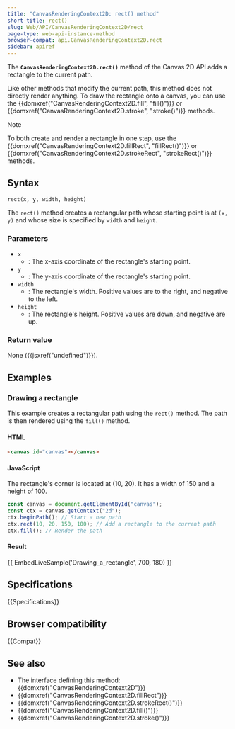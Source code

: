 ```yaml
---
title: "CanvasRenderingContext2D: rect() method"
short-title: rect()
slug: Web/API/CanvasRenderingContext2D/rect
page-type: web-api-instance-method
browser-compat: api.CanvasRenderingContext2D.rect
sidebar: apiref
---
```


The
**`CanvasRenderingContext2D.rect()`**
method of the Canvas 2D API adds a rectangle to the current path.

Like other methods that modify the current path, this method does not directly render
anything. To draw the rectangle onto a canvas, you can use the
{{domxref("CanvasRenderingContext2D.fill", "fill()")}} or
{{domxref("CanvasRenderingContext2D.stroke", "stroke()")}} methods.

> [!NOTE]
> To both create and render a rectangle in one step, use the
> {{domxref("CanvasRenderingContext2D.fillRect", "fillRect()")}} or
> {{domxref("CanvasRenderingContext2D.strokeRect", "strokeRect()")}} methods.

## Syntax

```js-nolint
rect(x, y, width, height)
```

The `rect()` method creates a rectangular path whose starting point is at
`(x, y)` and whose size is specified by `width` and
`height`.

### Parameters

- `x`
  - : The x-axis coordinate of the rectangle's starting point.
- `y`
  - : The y-axis coordinate of the rectangle's starting point.
- `width`
  - : The rectangle's width. Positive values are to the right, and negative to the left.
- `height`
  - : The rectangle's height. Positive values are down, and negative are up.

### Return value

None ({{jsxref("undefined")}}).

## Examples

### Drawing a rectangle

This example creates a rectangular path using the `rect()` method. The path
is then rendered using the `fill()` method.

#### HTML

```html
<canvas id="canvas"></canvas>
```

#### JavaScript

The rectangle's corner is located at (10, 20). It has a width of 150 and a height of
100\.

```js
const canvas = document.getElementById("canvas");
const ctx = canvas.getContext("2d");
ctx.beginPath(); // Start a new path
ctx.rect(10, 20, 150, 100); // Add a rectangle to the current path
ctx.fill(); // Render the path
```

#### Result

{{ EmbedLiveSample('Drawing_a_rectangle', 700, 180) }}

## Specifications

{{Specifications}}

## Browser compatibility

{{Compat}}

## See also

- The interface defining this method: {{domxref("CanvasRenderingContext2D")}}
- {{domxref("CanvasRenderingContext2D.fillRect")}}
- {{domxref("CanvasRenderingContext2D.strokeRect()")}}
- {{domxref("CanvasRenderingContext2D.fill()")}}
- {{domxref("CanvasRenderingContext2D.stroke()")}}
